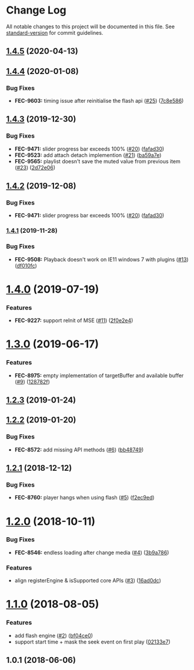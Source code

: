 # Change Log

All notable changes to this project will be documented in this file. See [standard-version](https://github.com/conventional-changelog/standard-version) for commit guidelines.

<a name="1.4.5"></a>
## [1.4.5](https://github.com/kaltura/playkit-js-flash/compare/v1.4.4...v1.4.5) (2020-04-13)



<a name="1.4.4"></a>
## [1.4.4](https://github.com/kaltura/playkit-js-flash/compare/v1.4.3...v1.4.4) (2020-01-08)


### Bug Fixes

* **FEC-9603:** timing issue after reinitialise the flash api ([#25](https://github.com/kaltura/playkit-js-flash/issues/25)) ([7c8e586](https://github.com/kaltura/playkit-js-flash/commit/7c8e586))



<a name="1.4.3"></a>
## [1.4.3](https://github.com/kaltura/playkit-js-flash/compare/v1.4.1...v1.4.3) (2019-12-30)


### Bug Fixes

* **FEC-9471:** slider progress bar exceeds 100% ([#20](https://github.com/kaltura/playkit-js-flash/issues/20)) ([fafad30](https://github.com/kaltura/playkit-js-flash/commit/fafad30))
* **FEC-9523:** add attach detach implemention ([#21](https://github.com/kaltura/playkit-js-flash/issues/21)) ([ba59a7e](https://github.com/kaltura/playkit-js-flash/commit/ba59a7e))
* **FEC-9565:** playlist doesn't save the muted value from previous item ([#23](https://github.com/kaltura/playkit-js-flash/issues/23)) ([2d72e06](https://github.com/kaltura/playkit-js-flash/commit/2d72e06))



<a name="1.4.2"></a>
## [1.4.2](https://github.com/kaltura/playkit-js-flash/compare/v1.4.1...v1.4.2) (2019-12-08)


### Bug Fixes

* **FEC-9471:** slider progress bar exceeds 100% ([#20](https://github.com/kaltura/playkit-js-flash/issues/20)) ([fafad30](https://github.com/kaltura/playkit-js-flash/commit/fafad30))


<a name="1.4.1"></a>
### [1.4.1](https://github.com/kaltura/playkit-js-flash/compare/v1.4.0...v1.4.1) (2019-11-28)


### Bug Fixes

* **FEC-9508:** Playback doesn't work on IE11 windows 7 with plugins ([#13](https://github.com/kaltura/playkit-js-flash/issues/13)) ([df010fc](https://github.com/kaltura/playkit-js-flash/commit/df010fc))



<a name="1.4.0"></a>
# [1.4.0](https://github.com/kaltura/playkit-js-flash/compare/v1.3.0...v1.4.0) (2019-07-19)


### Features

* **FEC-9227:** support reInit of MSE ([#11](https://github.com/kaltura/playkit-js-flash/issues/11)) ([2f0e2e4](https://github.com/kaltura/playkit-js-flash/commit/2f0e2e4))



<a name="1.3.0"></a>
# [1.3.0](https://github.com/kaltura/playkit-js-flash/compare/v1.2.3...v1.3.0) (2019-06-17)


### Features

* **FEC-8975:** empty implementation of targetBuffer and available buffer ([#9](https://github.com/kaltura/playkit-js-flash/issues/9)) ([128782f](https://github.com/kaltura/playkit-js-flash/commit/128782f))



<a name="1.2.3"></a>
## [1.2.3](https://github.com/kaltura/playkit-js-flash/compare/v1.2.2...v1.2.3) (2019-01-24)



<a name="1.2.2"></a>
## [1.2.2](https://github.com/kaltura/playkit-js-flash/compare/v1.2.1...v1.2.2) (2019-01-20)


### Bug Fixes

* **FEC-8572:** add missing API methods ([#6](https://github.com/kaltura/playkit-js-flash/issues/6)) ([bb48749](https://github.com/kaltura/playkit-js-flash/commit/bb48749))



<a name="1.2.1"></a>
## [1.2.1](https://github.com/kaltura/playkit-js-js-comscore/compare/v1.2.0...v1.2.1) (2018-12-12)


### Bug Fixes

* **FEC-8760:** player hangs when using flash ([#5](https://github.com/kaltura/playkit-js-js-comscore/issues/5)) ([f2ec9ed](https://github.com/kaltura/playkit-js-js-comscore/commit/f2ec9ed))



<a name="1.2.0"></a>
# [1.2.0](https://github.com/kaltura/playkit-js-js-comscore/compare/v1.1.0...v1.2.0) (2018-10-11)


### Bug Fixes

* **FEC-8546:** endless loading after change media ([#4](https://github.com/kaltura/playkit-js-js-comscore/issues/4)) ([3b9a786](https://github.com/kaltura/playkit-js-js-comscore/commit/3b9a786))


### Features

* align registerEngine & isSupported core APIs ([#3](https://github.com/kaltura/playkit-js-js-comscore/issues/3)) ([16ad0dc](https://github.com/kaltura/playkit-js-js-comscore/commit/16ad0dc))



<a name="1.1.0"></a>
# [1.1.0](https://github.com/kaltura/playkit-js-js-comscore/compare/v1.0.1...v1.1.0) (2018-08-05)


### Features

* add flash engine ([#2](https://github.com/kaltura/playkit-js-js-comscore/issues/2)) ([bf04ce0](https://github.com/kaltura/playkit-js-js-comscore/commit/bf04ce0))
* support start time + mask the seek event on first play ([02133e7](https://github.com/kaltura/playkit-js-js-comscore/commit/02133e7))



<a name="1.0.1"></a>
## 1.0.1 (2018-06-06)
